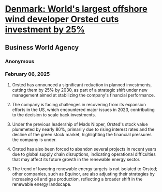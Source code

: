 # [Denmark: World's largest offshore wind developer Orsted cuts investment by 25%](https://advance.lexis.com/api/document?collection=news&id=urn:contentItem:6F2M-BW43-RWJ8-0490-00000-00&context=1519360)
## Business World Agency
### Anonymous
### February 06, 2025

1. Orsted has announced a significant reduction in planned investments, cutting them by 25% by 2030, as part of a strategic shift under new management aimed at stabilizing the company's financial performance.

2. The company is facing challenges in recovering from its expansion efforts in the US, which encountered major issues in 2023, contributing to the decision to scale back investments.

3. Under the previous leadership of Mads Nipper, Orsted's stock value plummeted by nearly 80%, primarily due to rising interest rates and the decline of the green stock market, highlighting the financial pressures the company is under.

4. Orsted has also been forced to abandon several projects in recent years due to global supply chain disruptions, indicating operational difficulties that may affect its future growth in the renewable energy sector.

5. The trend of lowering renewable energy targets is not isolated to Orsted; other companies, such as Equinor, are also adjusting their strategies by increasing oil and gas production, reflecting a broader shift in the renewable energy landscape.